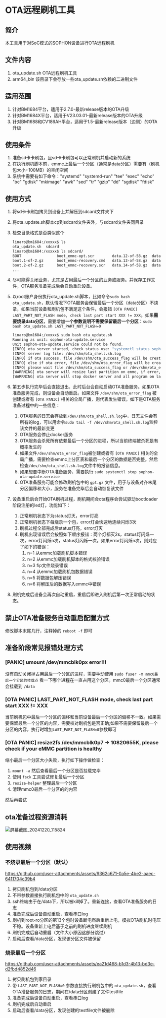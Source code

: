 # OTA远程刷机工具

## 简介

本工具用于对SoC模式的SOPHON设备进行OTA远程刷机

## 文件内容

1. ota_update.sh OTA远程刷机工具
2. arm64_bin 该目录下会存放一些ota_update.sh依赖的二进制文件

## 适用范围

1. 针对BM1684平台，适用于2.7.0-最新release版本的OTA升级
2. 针对BM1684X平台，适用于V23.03.01-最新release版本的OTA升级
3. 针对BM1688和CV186AH平台，适用于1.5-最新release版本（边侧）的OTA升级

## 使用条件

1. 准备sd卡卡刷包，且sd卡卡刷包可以正常刷机并启动新的系统
2. 在执行刷机脚本前，emmc上最后一个分区（通常是data分区）需要有（刷机包大小+100MB）的空闲空间
3. 系统中需要有如下命令："systemd" "systemd-run" "tee" "exec" "echo" "bc" "gdisk" "mkimage" "awk" "sed" "tr" "gzip" "dd" "sgdisk" "fdisk"

## 使用方式

1. 将sd卡卡刷包拷贝到设备上并解压到sdcard文件夹下
2. 将ota_update.sh脚本cp到sdcard文件夹外，与sdcard文件夹同目录
3. 检查目录格式是否类似这个

    ```bash
    linaro@bm1684:/xxxxx$ ls
    ota_update.sh  sdcard
    linaro@bm1684:/xxxxx$ ls sdcard/
    BOOT                boot_emmc-opt.scr        data.12-of-58.gz  data.25-of-58.gz  data.38-of-58.gz  data.50-of-58.gz  gpt.gz              rootfs.12-of-32.gz  rootfs.25-of-32.gz  rootfs.9-of-32.gz
    boot.1-of-2.gz      boot_emmc-recovery.cmd   data.13-of-58.gz  data.26-of-58.gz  data.39-of-58.gz  data.51-of-58.gz  md5.txt             rootfs.13-of-32.gz  rootfs.26-of-32.gz  rootfs_rw.1-of-2.gz
    boot.2-of-2.gz      boot_emmc-recovery.scr   data.14-of-58.gz  data.27-of-58.gz  data.4-of-58.gz   data.52-of-58.gz  misc.1-of-1.gz      rootfs.14-of-32.gz  rootfs.27-of-32.gz  rootfs_rw.2-of-2.gz
    ...
    ```
4. 尽可能得关闭业务，尤其是占用最后一个分区的业务或服务。并保存工作文件，OTA服务准备完成后会自动重启设备。
5. 以root账户身份执行ota_update.sh脚本，比如命令`sudo bash ota_update.sh`，默认情况下OTA服务会保留最后一个分区（data分区）不烧录，如果当前设备和刷机包不满足这个条件，会报错 `[OTA PANIC] LAST_PART_NOT_FLASH mode, check last part start XXX != XXX`。如果**需要烧录data分区**，需要增加**一个参数说明不需要保留最后一个分区**：`sudo bash ota_update.sh LAST_PART_NOT_FLASH=0`

    ```bash
    linaro@bm1684:/xxxxx$ sudo bash ota_update.sh 
    Running as unit: sophon-ota-update.service
    Unit sophon-ota-update.service could not be found.
    [INFO] ota server started, check status use: "systemctl status sophon-ota-update.service --no-page -l"
    [INFO] server log file: /dev/shm/ota_shell.sh.log
    [INFO] if ota success, file /dev/shm/ota_success_flag will be created
    [INFO] else if ota error, file /dev/shm/ota_error_flag will be created
    [INFO] please wait file /dev/shm/ota_success_flag or /dev/shm/ota_error_flag
    [WARRNING] ota server will resize last partition on emmc, if error, please check emmc partitions
    [WARRNING] ota server will stop docker server and all program on last partition
    ```
6. 第五步执行完毕后会直接退出，此时后台会自动启动OTA准备服务。如果OTA准备服务完成，则设备会自动重启。如果文件 `/dev/shm/ota_error_flag` 被创建或者有 `[OTA PANIC]` 相关的全局广播，则代表发生错误。如下是OTA服务准备过程中的一些信息：

    1. OTA服务的日志会存放到`/dev/shm/ota_shell.sh.log`中，日志文件会有所有的log，可以用命令`sudo tail -f /dev/shm/ota_shell.sh.log`监控该文件的最新变更
    2. OTA服务会停止docker服务
    3. OTA服务会杀死所有依赖最后一个分区的进程，所以当前终端被杀死是有概率发生的
    4. 如果文件`/dev/shm/ota_error_flag`被创建或者有 `[OTA PANIC]` 相关的全局广播，需要检查emmc上分区表和最后一个分区的数据是否完整。然后检查`/dev/shm/ota_shell.sh.log`文件中的报错信息。
    5. 如果想要中断OTA准备服务，需要执行 `sudo systemctl stop sophon-ota-update.service`
    6. OTA准备服务可能会修改刷机包中的 `gpt.gz` 文件，用于与设备对齐末尾分区偏移和大小，服务在准备完毕后会自动恢复该文件

7. 设备重启后会开始OTA刷机过程，刷机期间会ota程序会尝试驱动bootloader阶段注册的led灯，功能如下：

    1. 正常刷机状态下为status灯灭，error灯亮
    2. 正常刷机状态下每烧录一个包，error灯会快速地连续闪烁3次
    3. 刷机过程全部完成后status灯亮，error灯灭
    4. 刷机出现错误后会按照如下顺序报错：两个灯都灭2s，status灯闪烁一次，error灯闪烁n次，status灯闪烁一次。如果error灯闪烁n次，则对应了如下的错误：
        1. n=1 从emmc加载刷机脚本错误
        2. n=2 从emmc加载刷机脚本的格式校验错误
        3. n=3 fip文件烧录错误
        4. n=4 从emmc加载刷机包数据错误
        5. n=5 将数据包解压错误
        6. n=6 将解压后的数据写入emmc中错误

8. 刷机完成后设备会再次自动重启，重启后即进入刷机后第一次正常启动的状态。

## 禁止OTA准备服务自动重启配置方式

修改脚本末尾几行，注释掉的 `reboot -f` 即可

## 准备阶段常见报错处理方式

### \[PANIC\] umount /dev/mmcblk0px error!!!

没有自动关闭掉占用最后一个分区的进程，需要手动使用 `sudo fuser -m mmc0最后一个分区的挂载点` 看一下哪个进程在一直占用这个分区。mmc0最后一个分区通常会挂载到 `/data`

### \[OTA PANIC\] LAST_PART_NOT_FLASH mode, check last part start XXX != XXX

当前刷机包中最后一个分区的偏移和当前设备最后一个分区的偏移不一致。如果需要保留最后一个分区的内容，需要校对刷机包是否正确;如果不需要保留最后一个分区的内容，执行时增加`LAST_PART_NOT_FLASH=0`参数即可

### \[OTA PANIC\] resize2fs /dev/mmcblk0p7 -> 10820655K, please check if your eMMC partition is healthy

缩小最后一个分区大小失败，执行如下操作做检查：

1. `mount -a` 然后查看最后一个分区是否挂载完毕
2. 使用 `fsck` 工具尝试修复最后一个分区
3. `resize-helper` 整理最后一个分区
4. 清理mmc0最后一个分区的的内容

然后再尝试

## ota准备过程资源消耗

![屏幕截图_20241220_115824](https://github.com/user-attachments/assets/79346334-6e4a-4104-806f-26eee6b5b89e)

## 使用视频

### 不烧录最后一个分区（默认）

https://github.com/user-attachments/assets/9362c671-0a5e-4be2-aaec-6411704c39b4

1. 拷贝刷机包到/data分区
2. 不带参数直接执行刷机包中的 `ota_update.sh`
3. ssh终端由于在/data下，所以被kill掉了。重新连接，查看OTA准备服务的日志
4. 准备完成后设备自动重启，查看串口log
5. 刷机到root-ro分区的第13个包时设备断电然后重新上电，模拟OTA刷机时电压不稳。设备重新上电后基于之前的刷机进度继续刷机
6. 刷机完成后自动重启（文件大小原因这部分跳过）
7. 启动后查看/data分区，发现该分区文件被保留

### 烧录最后一个分区

https://github.com/user-attachments/assets/ea21d468-b1d3-4b13-bd3e-d2fbd4852d46

1. 拷贝刷机包到家目录
2. 带 `LAST_PART_NOT_FLASH=0` 参数直接执行刷机包中的 `ota_update.sh`，查看OTA准备服务的日志，期间在/data分区创建了文件testfile
3. 准备完成后设备自动重启，查看串口log
5. 刷机完成后自动重启
6. 启动后查看/data分区，发现创建的testfile文件被删除
